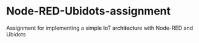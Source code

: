 # Node-RED-Ubidots-assignment
Assignment for implementing a simple IoT architecture with Node-RED and Ubidots
